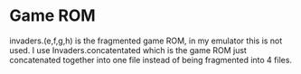 # Game ROM
invaders.(e,f,g,h) is the fragmented game ROM, in my emulator this is not used. I use Invaders.concatentated which 
is the game ROM just concatenated together into one file instead of being fragmented into 4 files.
